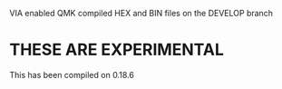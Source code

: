 VIA enabled QMK compiled HEX and BIN files on the DEVELOP branch

# THESE ARE EXPERIMENTAL 

 This has been compiled on 0.18.6
